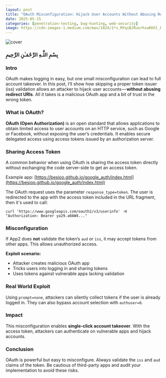 ```yaml
---
layout: post
title: "OAuth Misconfiguration: Hijack User Accounts Without Abusing Redirects"
date: 2025-05-15
categories: [penetration-testing, bug-hunting, web-security]
image: https://cdn-images-1.medium.com/max/1024/1*v_MYqiBJRuorhswKKhl_KA.png
---
```


![cover](https://cdn-images-1.medium.com/max/1024/1*v_MYqiBJRuorhswKKhl_KA.png)

### بِسْمِ اللَّـهِ الرَّحْمَـٰنِ الرَّحِيمِ

### Intro

OAuth makes logging in easy, but one small misconfiguration can lead to full account takeover. In this post, I’ll show how skipping a proper token issuer (iss) validation allows an attacker to hijack user accounts — **without abusing redirect URIs**. All it takes is a malicious OAuth app and a bit of trust in the wrong token.

### What is OAuth?

**OAuth (Open Authorization)** is an open standard that allows applications to obtain limited access to user accounts on an HTTP service, such as Google or Facebook, without exposing the user’s credentials. It enables secure delegated access using access tokens issued by an authorization server.

### Sharing Access Token

A common behavior when using OAuth is sharing the access token directly without exchanging the code server-side to get an access token.

Example app: [https://besioo.github.io/google_auth/index.html](https://besioo.github.io/google_auth/index.html)

The OAuth request uses the parameter `response_type=token`. The user is redirected to the app with the access token included in the URL fragment, then it's used to call:

```
curl 'https://www.googleapis.com/oauth2/v3/userinfo' -H "Authorization: Bearer ya29.a0AW4..."
```

### Misconfiguration

If App2 does **not** validate the token’s `aud` or `iss`, it may accept tokens from other apps. This allows unauthorized access.

**Exploit scenario:**
- Attacker creates malicious OAuth app
- Tricks users into logging in and sharing tokens
- Uses tokens against vulnerable apps lacking validation

### Real World Exploit

Using `prompt=none`, attackers can silently collect tokens if the user is already logged in. They can also bypass account selection with `authuser=0`.

### Impact

This misconfiguration enables **single-click account takeover**. With the access token, attackers can authenticate on vulnerable apps and hijack accounts.

### Conclusion

OAuth is powerful but easy to misconfigure. Always validate the `iss` and `aud` claims of the token. Be cautious of third-party apps and audit your implementation to avoid these risks.
